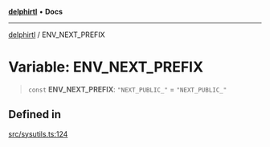 [**delphirtl**](../README.md) • **Docs**

***

[delphirtl](../globals.md) / ENV\_NEXT\_PREFIX

# Variable: ENV\_NEXT\_PREFIX

> `const` **ENV\_NEXT\_PREFIX**: `"NEXT_PUBLIC_"` = `"NEXT_PUBLIC_"`

## Defined in

[src/sysutils.ts:124](https://github.com/chuacw/delphirtl/blob/f3163e04bfe463ee73ae24dddcc0e3307d4e880a/src/sysutils.ts#L124)
